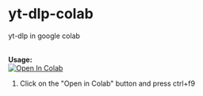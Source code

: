 # yt-dlp-colab
yt-dlp in google colab

<br><b>Usage:</b>
<br>
<a href="https://colab.research.google.com/github/tf99921/yt-dlp-colab/blob/main/compiled_by_jga_143v3.ipynb" target="_parent\"><img src="https://colab.research.google.com/assets/colab-badge.svg" alt="Open In Colab"/></a>
1. Click on the "Open in Colab" button and press ctrl+f9

